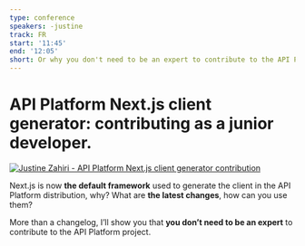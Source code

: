 ```yaml
---
type: conference
speakers: -justine
track: FR
start: '11:45'
end: '12:05'
short: Or why you don't need to be an expert to contribute to the API Platform project.
---
```


# API Platform Next.js client generator: contributing as a junior developer.

[![Justine Zahiri - API Platform Next.js client generator contribution](https://img.youtube.com/vi/W0KGdrx8BpQ/0.jpg)](https://www.youtube.com/watch?v=W0KGdrx8BpQ&list=PL3hoUDjLa7eSo7-CAyiirYfhJe4h_Wxs4&index=12)

Next.js is now **the default framework** used to generate the client in the API Platform distribution, why? What are **the latest changes**, how can you use them?

More than a changelog, I’ll show you that **you don’t need to be an expert** to contribute to the API Platform project.
